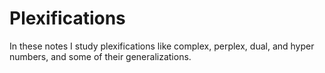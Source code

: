 # Plexifications

In these notes I study plexifications like complex, perplex, dual, and hyper numbers, and some of their generalizations.